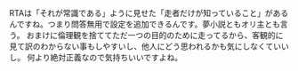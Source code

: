 RTAは「それが常識である」ように見せた「走者だけが知っていること」があるんですね。つまり問答無用で設定を追加できるんです。夢小説ともオリ主とも言う。
おまけに倫理観を捨ててただ一つの目的のために走ってるから、客観的に見て訳のわからない事もしやすいし、他人にどう思われるかも気にしなくていいし。
何より絶対正義なので気持ちいいですよね。